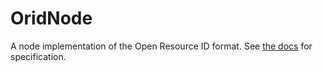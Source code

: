 # OridNode

A node implementation of the Open Resource ID format. See [the docs](docs/v1.md) for specification.
